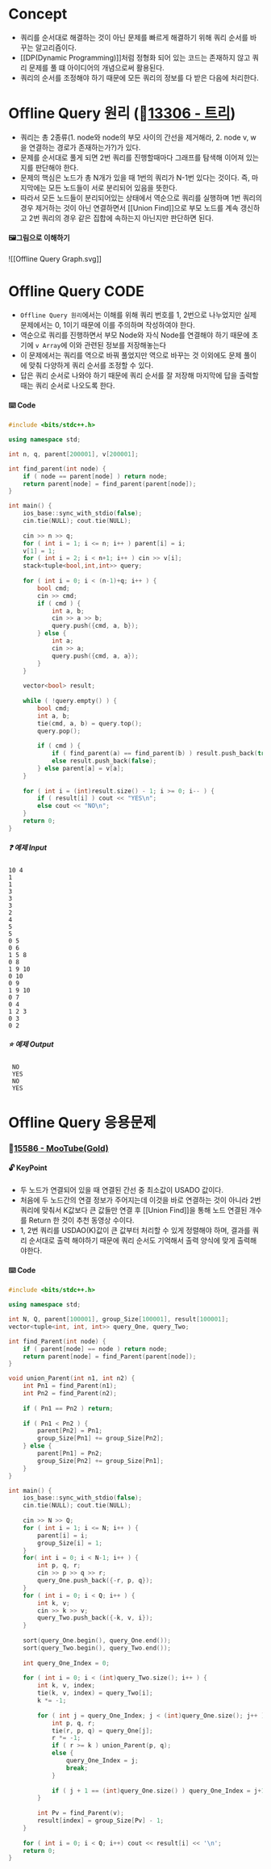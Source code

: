 # Concept
- 쿼리를 순서대로 해결하는 것이 아닌 문제를 빠르게 해결하기 위해 쿼리 순서를 바꾸는 알고리즘이다.
- [[DP(Dynamic Programming)]]처럼 정형화 되어 있는 코드는 존재하지 않고 쿼리 문제를 풀 떄 아이디어의 개념으로써 활용된다.
- 쿼리의 순서를 조정해야 하기 때문에 모든 쿼리의 정보를 다 받은 다음에 처리한다.
# Offline Query 원리 (📑[13306 - 트리](https://www.acmicpc.net/problem/13306))
- 쿼리는 총 2종류(1. node와 node의 부모 사이의 간선을 제거해라, 2. node v, w을 연결하는 경로가 존재하는가?)가 있다. 
- 문제를 순서대로 풀게 되면 2번 쿼리를 진행할때마다 그래프를 탐색해 이어져 있는지를 판단해야 한다.
- 문제의 핵심은 노드가 총 N개가 있을 때 1번의 쿼리가 N-1번 있다는 것이다. 즉, 마지막에는 모든 노드들이 서로 분리되어 있음을 뜻한다.
- 따라서 모든 노드들이 분리되어있는 상태에서 역순으로 쿼리를 실행하며 1번 쿼리의 경우 제거하는 것이 아닌 연결하면서 [[Union Find]]으로 부모 노드를 계속 갱신하고 2번 쿼리의 경우 같은 집합에 속하는지 아닌지만 판단하면 된다.
#### 🖼️그림으로 이해하기
![[Offline Query Graph.svg]]

# Offline Query CODE
- `Offline Query 원리`에서는 이해를 위해 쿼리 번호를 1, 2번으로 나누었지만 실제 문제에서는 0, 1이기 때문에 이를 주의하며 작성하여야 한다.
- 역순으로 쿼리를 진행하면서 부모 Node와 자식 Node를 연결해야 하기 때문에 초기에  `v Array`에 이와 관련된 정보를 저장해놓는다
- 이 문제에서는 쿼리를 역으로 바꿔 풀었지만 역으로 바꾸는 것 이외에도 문제 풀이에 맞춰 다양하게 쿼리 순서를 조정할 수 있다.
- 답은 쿼리 순서로 나와야 하기 때문에 쿼리 순서를 잘 저장해 마지막에 답을 출력할때는 쿼리 순서로 나오도록 한다.
#### ⌨️ Code
```cpp
#include <bits/stdc++.h>

using namespace std;

int n, q, parent[200001], v[200001];

int find_parent(int node) {
    if ( node == parent[node] ) return node;
    return parent[node] = find_parent(parent[node]);
}

int main() {
    ios_base::sync_with_stdio(false);
    cin.tie(NULL); cout.tie(NULL);
    
    cin >> n >> q;
    for ( int i = 1; i <= n; i++ ) parent[i] = i;
    v[1] = 1;
    for ( int i = 2; i < n+1; i++ ) cin >> v[i];
    stack<tuple<bool,int,int>> query;
    
    for ( int i = 0; i < (n-1)+q; i++ ) {
        bool cmd;
        cin >> cmd;
        if ( cmd ) {
            int a, b;
            cin >> a >> b;
            query.push({cmd, a, b});
        } else {
            int a;
            cin >> a;
            query.push({cmd, a, a});
        }
    }
    
    vector<bool> result;
    
    while ( !query.empty() ) {
        bool cmd;
        int a, b;
        tie(cmd, a, b) = query.top();
        query.pop();
        
        if ( cmd ) {
            if ( find_parent(a) == find_parent(b) ) result.push_back(true);
            else result.push_back(false);
        } else parent[a] = v[a];
    }
    
    for ( int i = (int)result.size() - 1; i >= 0; i-- ) {
        if ( result[i] ) cout << "YES\n";
        else cout << "NO\n";
    }
    return 0;
}
```
##### ❓ 예제 Input
	10 4
	1
	1
	3
	3
	3
	2
	4
	5
	5
	0 5
	0 6
	1 5 8
	0 8
	1 9 10
	0 10
	0 9
	1 9 10
	0 7
	0 4
	1 2 3
	0 3
	0 2
##### ⭐ 예제 Output
	 NO
	 YES
	 NO
	 YES
# Offline Query 응용문제
### 📑[15586 - MooTube(Gold)](https://www.acmicpc.net/problem/15586)
#### 🔓 KeyPoint
- 두 노드가 연결되어 있을 때 연결된 간선 중 최소값이 USADO 값이다.
- 처음에 두 노드간의 연결 정보가 주어지는데 이것을 바로 연결하는 것이 아니라 2번 쿼리에 맞춰서 K값보다 큰 값들만 연결 후 [[Union Find]]을 통해 노드 연결된 개수를 Return 한 것이 추천 동영상 수이다.
- 1, 2번 쿼리를 USDAO(K)값이 큰 값부터 처리할 수 있게 정렬해야 하며, 결과를 쿼리 순서대로 출력 해야하기 때문에 쿼리 순서도 기억해서 출력 양식에 맞게  출력해야한다.
#### ⌨️ Code
```cpp
#include <bits/stdc++.h>

using namespace std;

int N, Q, parent[100001], group_Size[100001], result[100001];
vector<tuple<int, int, int>> query_One, query_Two;

int find_Parent(int node) {
    if ( parent[node] == node ) return node;
    return parent[node] = find_Parent(parent[node]);
}

void union_Parent(int n1, int n2) {
    int Pn1 = find_Parent(n1);
    int Pn2 = find_Parent(n2);
    
    if ( Pn1 == Pn2 ) return;
    
    if ( Pn1 < Pn2 ) {
        parent[Pn2] = Pn1;
        group_Size[Pn1] += group_Size[Pn2];
    } else {
        parent[Pn1] = Pn2;
        group_Size[Pn2] += group_Size[Pn1];
    }
}

int main() {
    ios_base::sync_with_stdio(false);
    cin.tie(NULL); cout.tie(NULL);
    
    cin >> N >> Q;
    for ( int i = 1; i <= N; i++ ) {
        parent[i] = i;
        group_Size[i] = 1;
    }
    for( int i = 0; i < N-1; i++ ) {
        int p, q, r;
        cin >> p >> q >> r;
        query_One.push_back({-r, p, q});
    }
    for ( int i = 0; i < Q; i++ ) {
        int k, v;
        cin >> k >> v;
        query_Two.push_back({-k, v, i});
    }
    
    sort(query_One.begin(), query_One.end());
    sort(query_Two.begin(), query_Two.end());
    
    int query_One_Index = 0;
    
    for ( int i = 0; i < (int)query_Two.size(); i++ ) {
        int k, v, index;
        tie(k, v, index) = query_Two[i];
        k *= -1;
        
        for ( int j = query_One_Index; j < (int)query_One.size(); j++ ) {
            int p, q, r;
            tie(r, p, q) = query_One[j];
            r *= -1;
            if ( r >= k ) union_Parent(p, q);
            else {
                query_One_Index = j;
                break;
            }
            
            if ( j + 1 == (int)query_One.size() ) query_One_Index = j+1;
        }
        
        int Pv = find_Parent(v);
        result[index] = group_Size[Pv] - 1;
    }
    
    for ( int i = 0; i < Q; i++) cout << result[i] << '\n';
    return 0;
}
```
